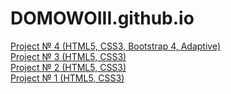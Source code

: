# DOMOWOIII.github.io
<a href="https://domowoiii.github.io/4.Tinyone/">Project № 4 (HTML5, CSS3, Bootstrap 4, Adaptive)</a><br>
<a href="https://domowoiii.github.io/3.%20Nice%20to%20meet%20you/">Project № 3 (HTML5, CSS3)</a><br>
<a href="https://domowoiii.github.io/2.%20Mongo/">Project № 2 (HTML5, CSS3)</a><br>
<a href="https://domowoiii.github.io/1.%20First%20page/#">Project № 1 (HTML5, CSS3)</a>


